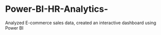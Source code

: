 # Power-BI-HR-Analytics-
Analyzed E-commerce sales data, created an interactive dashboard using Power BI
